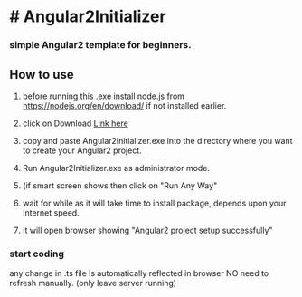  <h1># Angular2Initializer</h1>

<h3>simple Angular2 template  for beginners.</h3>

<h2> How to use </h2>

1. before running  this .exe  install node.js from  
https://nodejs.org/en/download/  if not installed earlier.

2. click on Download  <a href="https://raw.githubusercontent.com/nerkar/Angular2Initializer/master/Angular2Initializer.exe">Link here </a> <br>
3. copy and paste  Angular2Initializer.exe into the directory where you want to create your Angular2  project. <br>
4. Run Angular2Initializer.exe  as administrator mode. <br>
5. (if smart screen shows then click on "Run Any Way"  <br>
6. wait for while as  it will take time to install package, depends upon your internet speed. <br>
7. it will open browser showing   "Angular2 project setup successfully" <br>


<h3> start coding </h3>
any change in .ts file is automatically reflected in browser NO need to refresh manually.
(only leave server running)


